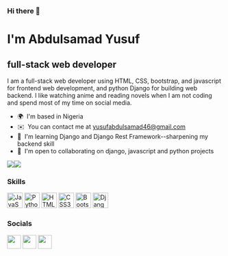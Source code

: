 ### Hi there 👋


<h1>I'm Abdulsamad Yusuf</h1>

full-stack web developer
------------------------

I am a full-stack web developer using HTML, CSS, bootstrap, and javascript for frontend web development, and python Django for building web backend. I like watching anime and reading novels when I am not coding and spend most of my time on social media.

* 🌍  I'm based in Nigeria
* ✉️  You can contact me at [yusufabdulsamad46@gmail.com](mailto:yusufabdulsamad46@gmail.com)
* 🧠  I'm learning Django and Django Rest Framework--sharpening my backend skill
* 🤝  I'm open to collaborating on django, javascript and python projects

<a href="https://www.twitter.com/seermad21" target="_blank" rel="noreferrer"><img
src="https://img.shields.io/twitter/follow/seermad21?logo=twitter&style=for-the-badge&color=0891b2&labelColor=1c1917"
/></a><a href="https://www.github.com/seermad1" target="_blank" rel="noreferrer"><img
src="https://img.shields.io/github/followers/seermad1?logo=github&style=for-the-badge&color=0891b2&labelColor=1c1917" /></a>

### Skills

<p align="left">
<a href="https://developer.mozilla.org/en-US/docs/Web/JavaScript" target="_blank" rel="noreferrer"><img src="https://raw.githubusercontent.com/danielcranney/readme-generator/main/public/icons/skills/javascript-colored.svg" width="36" height="36" alt="JavaScript" /></a>
<a href="https://www.python.org/" target="_blank" rel="noreferrer"><img src="https://raw.githubusercontent.com/danielcranney/readme-generator/main/public/icons/skills/python-colored.svg" width="36" height="36" alt="Python" /></a>
<a href="https://developer.mozilla.org/en-US/docs/Glossary/HTML5" target="_blank" rel="noreferrer"><img src="https://raw.githubusercontent.com/danielcranney/readme-generator/main/public/icons/skills/html5-colored.svg" width="36" height="36" alt="HTML5" /></a>
<a href="https://www.w3.org/TR/CSS/#css" target="_blank" rel="noreferrer"><img src="https://raw.githubusercontent.com/danielcranney/readme-generator/main/public/icons/skills/css3-colored.svg" width="36" height="36" alt="CSS3" /></a>
<a href="https://getbootstrap.com/" target="_blank" rel="noreferrer"><img src="https://raw.githubusercontent.com/danielcranney/readme-generator/main/public/icons/skills/bootstrap-colored.svg" width="36" height="36" alt="Bootstrap" /></a>
<a href="https://www.djangoproject.com/" target="_blank" rel="noreferrer"><img src="https://raw.githubusercontent.com/danielcranney/readme-generator/main/public/icons/skills/django-colored-dark.svg" width="36" height="36" alt="Django" /></a>
</p>


### Socials

<p align="left"> <a href="https://www.github.com/seermad1" target="_blank" rel="noreferrer"><img src="https://raw.githubusercontent.com/danielcranney/readme-generator/main/public/icons/socials/github-dark.svg" width="32" height="32" /></a> <a href="https://www.linkedin.com/in/abdulsamad-yusuf-52608823a" target="_blank" rel="noreferrer"><img src="https://raw.githubusercontent.com/danielcranney/readme-generator/main/public/icons/socials/linkedin.svg" width="32" height="32" /></a> <a href="https://www.twitter.com/seermad21" target="_blank" rel="noreferrer"><img src="https://raw.githubusercontent.com/danielcranney/readme-generator/main/public/icons/socials/twitter.svg" width="32" height="32" /></a></p>


